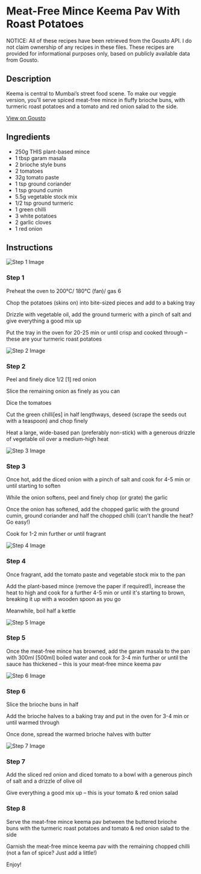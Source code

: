 # Meat-Free Mince Keema Pav With Roast Potatoes

NOTICE: All of these recipes have been retrieved from the Gousto API. I do not claim ownership of any recipes in these files. These recipes are provided for informational purposes only, based on publicly available data from Gousto.

## Description

Keema is central to Mumbai’s street food scene. To make our veggie version, you'll serve spiced meat-free mince in fluffy brioche buns, with turmeric roast potatoes and a tomato and red onion salad to the side. 

[View on Gousto](https://www.gousto.co.uk/recipes/cookbook/meat-free-mince-keema-pav-with-turmeric-roast-potatoes)

## Ingredients

- 250g THIS plant-based mince
- 1 tbsp garam masala
- 2 brioche style buns
- 2 tomatoes
- 32g tomato paste
- 1 tsp ground coriander
- 1 tsp ground cumin
- 5.5g vegetable stock mix
- 1/2 tsp ground turmeric
- 1 green chilli
- 3 white potatoes
- 2 garlic cloves
- 1 red onion

## Instructions

![Step 1 Image](https://production-media.gousto.co.uk/cms/recipe-step-image/Step-1-1631622224400-x200.jpg)

### Step 1

Preheat the oven to 200°C/ 180°C (fan)/ gas 6

Chop the potatoes (skins on) into bite-sized pieces and add to a baking tray

Drizzle with vegetable oil, add the ground turmeric with a pinch of salt and give everything a good mix up

Put the tray in the oven for 20-25 min or until crisp and cooked through – these are your turmeric roast potatoes

![Step 2 Image](https://production-media.gousto.co.uk/cms/recipe-step-image/Step-2--1631621842019-x200.jpg)

### Step 2

Peel and finely dice 1/2 <span class="text-danger">[1]</span> red onion

Slice the remaining onion as finely as you can

Dice the tomatoes

Cut the green chilli<span class="text-danger">[es]</span> in half lengthways, deseed (scrape the seeds out with a teaspoon) and chop finely

Heat a large, wide-based pan (preferably non-stick) with a generous drizzle of vegetable oil over a medium-high heat

![Step 3 Image](https://production-media.gousto.co.uk/cms/recipe-step-image/step-3-1631621862331-x200.jpg)

### Step 3

Once hot, add the diced onion with a pinch of salt and cook for 4-5 min or until starting to soften

While the onion softens, peel and finely chop (or grate) the garlic

Once the onion has softened, add the chopped garlic with the ground cumin, ground coriander and half the chopped chilli (can't handle the heat? Go easy!)

Cook for 1-2 min further or until fragrant

![Step 4 Image](https://production-media.gousto.co.uk/cms/recipe-step-image/step-4-1631621869777-x200.jpg)

### Step 4

Once fragrant, add the tomato paste and vegetable stock mix to the pan

Add the plant-based mince (remove the paper if required!), increase the heat to high and cook for a further 4-5 min or until it's starting to brown, breaking it up with a wooden spoon as you go

Meanwhile, boil half a kettle

![Step 5 Image](https://production-media.gousto.co.uk/cms/recipe-step-image/step-5-1631621886205-x200.jpg)

### Step 5

Once the meat-free mince has browned, add the garam masala to the pan with 300ml <span class="text-danger">[500ml] </span>boiled water and cook for 3-4 min further or until the sauce has thickened – this is your meat-free mince keema pav

![Step 6 Image](https://production-media.gousto.co.uk/cms/recipe-step-image/step-6-1631621894695-x200.jpg)

### Step 6

Slice the brioche buns in half

Add the brioche halves to a baking tray and put in the oven for 3-4 min or until warmed through

Once done, spread the warmed brioche halves with butter

![Step 7 Image](https://production-media.gousto.co.uk/cms/recipe-step-image/Step-7-1631621913674-x200.jpg)

### Step 7

Add the sliced red onion and diced tomato to a bowl with a generous pinch of salt and a drizzle of olive oil

Give everything a good mix up – this is your tomato & red onion salad

### Step 8

Serve the meat-free mince keema pav between the buttered brioche buns with the turmeric roast potatoes and tomato & red onion salad to the side

Garnish the meat-free mince keema pav with the remaining chopped chilli (not a fan of spice? Just add a little!)

Enjoy!

